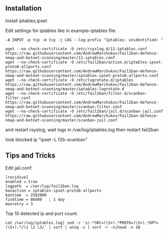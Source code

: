 ## Installation
Install iptables,ipset

Edit settings for iptables like in example-iptables file:
```
-A INPUT -p tcp -m tcp -j LOG --log-prefix "Iptables: unidentified: "
```
```
wget --no-check-certificate -O /etc/rsyslog.d/11-iptables.conf https://raw.githubusercontent.com/AndrewMarchukov/Fail2ban-defence-nmap-and-botnet-scanning/master/11-iptables.conf
wget --no-check-certificate -O /etc/fail2ban/action.d/iptables-ipset-proto6-allports.conf https://raw.githubusercontent.com/AndrewMarchukov/Fail2ban-defence-nmap-and-botnet-scanning/master/iptables-ipset-proto6-allports.conf
wget --no-check-certificate -O /etc/logrotate.d/iptables https://raw.githubusercontent.com/AndrewMarchukov/Fail2ban-defence-nmap-and-botnet-scanning/master/iptables-logrotate.d
wget --no-check-certificate -O /etc/fail2ban/filter.d/scanban-filter.conf https://raw.githubusercontent.com/AndrewMarchukov/Fail2ban-defence-nmap-and-botnet-scanning/master/scanban-filter.conf
wget --no-check-certificate -O /etc/fail2ban/jail.d/scanban-jail.conf https://raw.githubusercontent.com/AndrewMarchukov/Fail2ban-defence-nmap-and-botnet-scanning/master/scanban-jail.conf
```
and restart rsyslog, wait logs in /var/log/iptables.log then restart fail2ban

look blocked ip "ipset -L f2b-scanban"

## Tips and Tricks
Edit jail.conf:
```
[recidive]
enabled = true
logpath  = /var/log/fail2ban.log
banaction = iptables-ipset-proto6-allports
bantime  = 2592000
findtime = 86400   ; 1 day
maxretry = 3
```
Top 10 detected ip and port count:
```
cat /var/log/iptables.log| sed -r 's/.*SRC=(\S+).*PROTO=(\S+).*DPT=(\S+).*/\1 \2 \3/' | sort | uniq -c | sort -r -n|head -n 10
```
